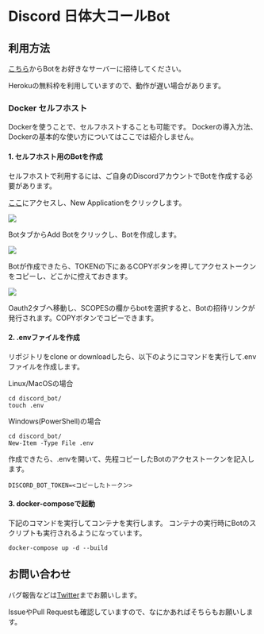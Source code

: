 # Discord 日体大コールBot

## 利用方法
[こちら](https://discord.com/api/oauth2/authorize?client_id=820995277511065650&permissions=0&scope=bot)からBotをお好きなサーバーに招待してください。

Herokuの無料枠を利用していますので、動作が遅い場合があります。

### Docker セルフホスト
Dockerを使うことで、セルフホストすることも可能です。
Dockerの導入方法、Dockerの基本的な使い方についてはここでは紹介しません。

#### 1. セルフホスト用のBotを作成
セルフホストで利用するには、ご自身のDiscordアカウントでBotを作成する必要があります。

[ここ](https://discord.com/developers/applications)にアクセスし、New Applicationをクリックします。

![](https://user-images.githubusercontent.com/38001048/111467245-8e142c00-8767-11eb-8afe-463cd1e60417.png)

BotタブからAdd Botをクリックし、Botを作成します。

![](https://user-images.githubusercontent.com/38001048/111465800-d29ec800-8765-11eb-9008-f457a2d19573.png)

Botが作成できたら、TOKENの下にあるCOPYボタンを押してアクセストークンをコピーし、どこかに控えておきます。

![](https://user-images.githubusercontent.com/38001048/111466019-1691cd00-8766-11eb-90bb-00e870a88efa.png)

Oauth2タブへ移動し、SCOPESの欄からbotを選択すると、Botの招待リンクが発行されます。COPYボタンでコピーできます。

#### 2. .envファイルを作成
リポジトリをclone or downloadしたら、以下のようにコマンドを実行して.envファイルを作成します。

Linux/MacOSの場合
```
cd discord_bot/
touch .env
```

Windows(PowerShell)の場合
```
cd discord_bot/
New-Item -Type File .env
```

作成できたら、.envを開いて、先程コピーしたBotのアクセストークンを記入します。

```
DISCORD_BOT_TOKEN=<コピーしたトークン>
```


#### 3. docker-composeで起動
下記のコマンドを実行してコンテナを実行します。
コンテナの実行時にBotのスクリプトも実行されるようになっています。

```
docker-compose up -d --build
```


## お問い合わせ
バグ報告などは[Twitter](https://twitter.com/penguin_4glte)までお願いします。

IssueやPull Requestも確認していますので、なにかあればそちらもお願いします。
